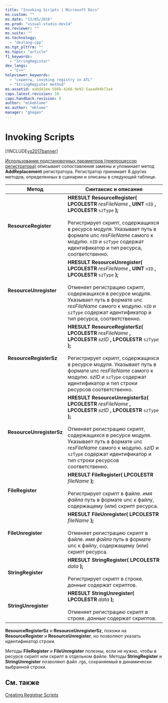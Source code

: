 ```yaml
---
title: "Invoking Scripts | Microsoft Docs"
ms.custom: ""
ms.date: "12/05/2016"
ms.prod: "visual-studio-dev14"
ms.reviewer: ""
ms.suite: ""
ms.technology: 
  - "devlang-cpp"
ms.tgt_pltfrm: ""
ms.topic: "article"
f1_keywords: 
  - "StringRegister"
dev_langs: 
  - "C++"
helpviewer_keywords: 
  - "скрипты, invoking registry in ATL"
  - "StringRegister method"
ms.assetid: eabd41ee-586b-4266-9e92-5aaad04b73a4
caps.latest.revision: 10
caps.handback.revision: 5
author: "mikeblome"
ms.author: "mblome"
manager: "ghogen"
---
```

# Invoking Scripts
[!INCLUDE[vs2017banner](../assembler/inline/includes/vs2017banner.md)]

[Использование подстановочных параметров \(препроцессор регистратора\)](../atl/using-replaceable-parameters-the-registrar-s-preprocessor.md) описывает сопоставления замены и упоминает метод **AddReplacement** регистратора.  Регистратор принимает 8 других методов, определенных в сценарии и описаны в следующей таблице.  
  
|Метод|Синтаксис и описание|  
|-----------|--------------------------|  
|**ResourceRegister**|**HRESULT ResourceRegister\( LPCOLESTR**  *resFileName* **, UINT**  `nID` **, LPCOLESTR**  `szType` **\);**<br /><br /> Регистрирует скрипт, содержащихся в ресурсе модуля.  Указывает путь в формате unc *resFileName* самого к модулю.  `nID` и `szType` содержат идентификатор и тип ресурса, соответственно.|  
|**ResourceUnregister**|**HRESULT ResourceUnregister\( LPCOLESTR**  *resFileName* **, UINT**  `nID` **, LPCOLESTR**  `szType` **\);**<br /><br /> Отменяет регистрацию скрипт, содержащихся в ресурсе модуля.  Указывает путь в формате unc *resFileName* самого к модулю.  `nID` и `szType` содержат идентификатор и тип ресурса, соответственно.|  
|**ResourceRegisterSz**|**HRESULT ResourceRegisterSz\( LPCOLESTR**  *resFileName* **, LPCOLESTR**  *szID* **, LPCOLESTR**  `szType` **\);**<br /><br /> Регистрирует скрипт, содержащихся в ресурсе модуля.  Указывает путь в формате unc *resFileName* самого к модулю.  *szID* и `szType` содержат идентификатор и тип строки ресурсов соответственно.|  
|**ResourceUnregisterSz**|**HRESULT ResourceUnregisterSz\( LPCOLESTR**  *resFileName* **, LPCOLESTR**  *szID* **, LPCOLESTR**  `szType` **\);**<br /><br /> Отменяет регистрацию скрипт, содержащихся в ресурсе модуля.  Указывает путь в формате unc *resFileName* самого к модулю.  *szID* и `szType` содержат идентификатор и тип строки ресурсов соответственно.|  
|**FileRegister**|**HRESULT FileRegister\( LPCOLESTR**  *fileName*  **\);**<br /><br /> Регистрирует скрипт в файле.  *имя файла*  путь в формате unc к файлу, содержащему \(или\) скрипт ресурса.|  
|**FileUnregister**|**HRESULT FileUnregister\( LPCOLESTR**  *fileName*  **\);**<br /><br /> Отменяет регистрацию скрипт в файле.  *имя файла*  путь в формате unc к файлу, содержащему \(или\) скрипт ресурса.|  
|**StringRegister**|**HRESULT StringRegister\( LPCOLESTR**  *data*  **\);**<br /><br /> Регистрирует скрипт в строке.  *данные*  содержат скриптов.|  
|**StringUnregister**|**HRESULT StringUnregister\( LPCOLESTR**  *data*  **\);**<br /><br /> Отменяет регистрацию скрипт в строке.  *данные*  содержат скриптов.|  
  
 **ResourceRegisterSz** и **ResourceUnregisterSz**, похожи на **ResourceRegister** и **ResourceUnregister**, но позволяют указать идентификатор строки.  
  
 Методы **FileRegister** и **FileUnregister** полезны, если не нужно, чтобы в ресурсе скрипт или скрипт в отдельном файле.  Методы **StringRegister** и **StringUnregister** позволяют файл .rgs, сохраняемый в динамически выбранной строки.  
  
## См. также  
 [Creating Registrar Scripts](../Topic/Creating%20Registrar%20Scripts.md)